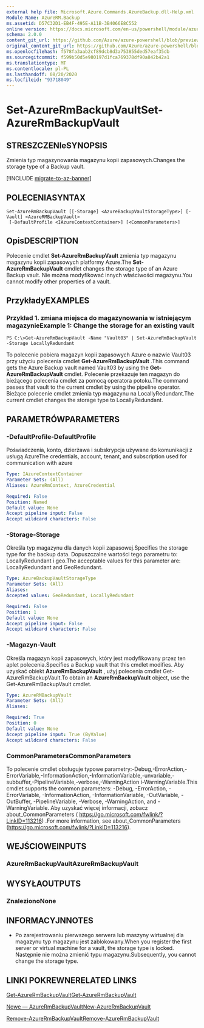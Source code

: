 ```yaml
---
external help file: Microsoft.Azure.Commands.AzureBackup.dll-Help.xml
Module Name: AzureRM.Backup
ms.assetid: D57C32D1-EB4F-495E-A11B-3B4066E8C552
online version: https://docs.microsoft.com/en-us/powershell/module/azurerm.backup/set-azurermbackupvault
schema: 2.0.0
content_git_url: https://github.com/Azure/azure-powershell/blob/preview/src/ResourceManager/AzureBackup/Commands.AzureBackup/help/Set-AzureRmBackupVault.md
original_content_git_url: https://github.com/Azure/azure-powershell/blob/preview/src/ResourceManager/AzureBackup/Commands.AzureBackup/help/Set-AzureRmBackupVault.md
ms.openlocfilehash: f578fa3aab2cf89dcb8d3a753855ded57eaf35db
ms.sourcegitcommit: f599b50d5e980197d1fca769378df90a842b42a1
ms.translationtype: MT
ms.contentlocale: pl-PL
ms.lasthandoff: 08/20/2020
ms.locfileid: "93718049"
---
```

# <span data-ttu-id="7eb12-101">Set-AzureRmBackupVault</span><span class="sxs-lookup"><span data-stu-id="7eb12-101">Set-AzureRmBackupVault</span></span>

## <span data-ttu-id="7eb12-102">STRESZCZENIe</span><span class="sxs-lookup"><span data-stu-id="7eb12-102">SYNOPSIS</span></span>
<span data-ttu-id="7eb12-103">Zmienia typ magazynowania magazynu kopii zapasowych.</span><span class="sxs-lookup"><span data-stu-id="7eb12-103">Changes the storage type of a Backup vault.</span></span>

[!INCLUDE [migrate-to-az-banner](../../includes/migrate-to-az-banner.md)]

## <span data-ttu-id="7eb12-104">POLECENIA</span><span class="sxs-lookup"><span data-stu-id="7eb12-104">SYNTAX</span></span>

```
Set-AzureRmBackupVault [[-Storage] <AzureBackupVaultStorageType>] [-Vault] <AzureRMBackupVault>
 [-DefaultProfile <IAzureContextContainer>] [<CommonParameters>]
```

## <span data-ttu-id="7eb12-105">Opis</span><span class="sxs-lookup"><span data-stu-id="7eb12-105">DESCRIPTION</span></span>
<span data-ttu-id="7eb12-106">Polecenie cmdlet **Set-AzureRmBackupVault** zmienia typ magazynu magazynu kopii zapasowych platformy Azure.</span><span class="sxs-lookup"><span data-stu-id="7eb12-106">The **Set-AzureRmBackupVault** cmdlet changes the storage type of an Azure Backup vault.</span></span>
<span data-ttu-id="7eb12-107">Nie można modyfikować innych właściwości magazynu.</span><span class="sxs-lookup"><span data-stu-id="7eb12-107">You cannot modify other properties of a vault.</span></span>

## <span data-ttu-id="7eb12-108">Przykłady</span><span class="sxs-lookup"><span data-stu-id="7eb12-108">EXAMPLES</span></span>

### <span data-ttu-id="7eb12-109">Przykład 1. zmiana miejsca do magazynowania w istniejącym magazynie</span><span class="sxs-lookup"><span data-stu-id="7eb12-109">Example 1: Change the storage for an existing vault</span></span>
```
PS C:\>Get-AzureRmBackupVault -Name "Vault03" | Set-AzureRmBackupVault -Storage LocallyRedundant
```

<span data-ttu-id="7eb12-110">To polecenie pobiera magazyn kopii zapasowych Azure o nazwie Vault03 przy użyciu polecenia cmdlet **Get-AzureRmBackupVault** .</span><span class="sxs-lookup"><span data-stu-id="7eb12-110">This command gets the Azure Backup vault named Vault03 by using the **Get-AzureRmBackupVault** cmdlet.</span></span>
<span data-ttu-id="7eb12-111">Polecenie przekazuje ten magazyn do bieżącego polecenia cmdlet za pomocą operatora potoku.</span><span class="sxs-lookup"><span data-stu-id="7eb12-111">The command passes that vault to the current cmdlet by using the pipeline operator.</span></span>
<span data-ttu-id="7eb12-112">Bieżące polecenie cmdlet zmienia typ magazynu na LocallyRedundant.</span><span class="sxs-lookup"><span data-stu-id="7eb12-112">The current cmdlet changes the storage type to LocallyRedundant.</span></span>

## <span data-ttu-id="7eb12-113">PARAMETRÓW</span><span class="sxs-lookup"><span data-stu-id="7eb12-113">PARAMETERS</span></span>

### <span data-ttu-id="7eb12-114">-DefaultProfile</span><span class="sxs-lookup"><span data-stu-id="7eb12-114">-DefaultProfile</span></span>
<span data-ttu-id="7eb12-115">Poświadczenia, konto, dzierżawa i subskrypcja używane do komunikacji z usługą Azure</span><span class="sxs-lookup"><span data-stu-id="7eb12-115">The credentials, account, tenant, and subscription used for communication with azure</span></span>

```yaml
Type: IAzureContextContainer
Parameter Sets: (All)
Aliases: AzureRmContext, AzureCredential

Required: False
Position: Named
Default value: None
Accept pipeline input: False
Accept wildcard characters: False
```

### <span data-ttu-id="7eb12-116">-Storage</span><span class="sxs-lookup"><span data-stu-id="7eb12-116">-Storage</span></span>
<span data-ttu-id="7eb12-117">Określa typ magazynu dla danych kopii zapasowej.</span><span class="sxs-lookup"><span data-stu-id="7eb12-117">Specifies the storage type for the backup data.</span></span>
<span data-ttu-id="7eb12-118">Dopuszczalne wartości tego parametru to: LocallyRedundant i geo.</span><span class="sxs-lookup"><span data-stu-id="7eb12-118">The acceptable values for this parameter are: LocallyRedundant and GeoRedundant.</span></span>

```yaml
Type: AzureBackupVaultStorageType
Parameter Sets: (All)
Aliases: 
Accepted values: GeoRedundant, LocallyRedundant

Required: False
Position: 1
Default value: None
Accept pipeline input: False
Accept wildcard characters: False
```

### <span data-ttu-id="7eb12-119">-Magazyn</span><span class="sxs-lookup"><span data-stu-id="7eb12-119">-Vault</span></span>
<span data-ttu-id="7eb12-120">Określa magazyn kopii zapasowych, który jest modyfikowany przez ten aplet polecenia.</span><span class="sxs-lookup"><span data-stu-id="7eb12-120">Specifies a Backup vault that this cmdlet modifies.</span></span>
<span data-ttu-id="7eb12-121">Aby uzyskać obiekt **AzureRmBackupVault** , użyj polecenia cmdlet Get-AzureRmBackupVault.</span><span class="sxs-lookup"><span data-stu-id="7eb12-121">To obtain an **AzureRmBackupVault** object, use the Get-AzureRmBackupVault cmdlet.</span></span>

```yaml
Type: AzureRMBackupVault
Parameter Sets: (All)
Aliases: 

Required: True
Position: 0
Default value: None
Accept pipeline input: True (ByValue)
Accept wildcard characters: False
```

### <span data-ttu-id="7eb12-122">CommonParameters</span><span class="sxs-lookup"><span data-stu-id="7eb12-122">CommonParameters</span></span>
<span data-ttu-id="7eb12-123">To polecenie cmdlet obsługuje typowe parametry:-Debug,-ErrorAction,-ErrorVariable,-InformationAction,-InformationVariable,-unvariable,-subbuffer,-PipelineVariable,-verbose,-WarningAction i-WarningVariable.</span><span class="sxs-lookup"><span data-stu-id="7eb12-123">This cmdlet supports the common parameters: -Debug, -ErrorAction, -ErrorVariable, -InformationAction, -InformationVariable, -OutVariable, -OutBuffer, -PipelineVariable, -Verbose, -WarningAction, and -WarningVariable.</span></span> <span data-ttu-id="7eb12-124">Aby uzyskać więcej informacji, zobacz about_CommonParameters ( https://go.microsoft.com/fwlink/?LinkID=113216) .</span><span class="sxs-lookup"><span data-stu-id="7eb12-124">For more information, see about_CommonParameters (https://go.microsoft.com/fwlink/?LinkID=113216).</span></span>

## <span data-ttu-id="7eb12-125">WEJŚCIOWE</span><span class="sxs-lookup"><span data-stu-id="7eb12-125">INPUTS</span></span>

### <span data-ttu-id="7eb12-126">AzureRmBackupVault</span><span class="sxs-lookup"><span data-stu-id="7eb12-126">AzureRmBackupVault</span></span>

## <span data-ttu-id="7eb12-127">WYSYŁA</span><span class="sxs-lookup"><span data-stu-id="7eb12-127">OUTPUTS</span></span>

### <span data-ttu-id="7eb12-128">Znaleziono</span><span class="sxs-lookup"><span data-stu-id="7eb12-128">None</span></span>

## <span data-ttu-id="7eb12-129">INFORMACYJN</span><span class="sxs-lookup"><span data-stu-id="7eb12-129">NOTES</span></span>
* <span data-ttu-id="7eb12-130">Po zarejestrowaniu pierwszego serwera lub maszyny wirtualnej dla magazynu typ magazynu jest zablokowany.</span><span class="sxs-lookup"><span data-stu-id="7eb12-130">When you register the first server or virtual machine for a vault, the storage type is locked.</span></span> <span data-ttu-id="7eb12-131">Następnie nie można zmienić typu magazynu.</span><span class="sxs-lookup"><span data-stu-id="7eb12-131">Subsequently, you cannot change the storage type.</span></span>

## <span data-ttu-id="7eb12-132">LINKI POKREWNE</span><span class="sxs-lookup"><span data-stu-id="7eb12-132">RELATED LINKS</span></span>

[<span data-ttu-id="7eb12-133">Get-AzureRmBackupVault</span><span class="sxs-lookup"><span data-stu-id="7eb12-133">Get-AzureRmBackupVault</span></span>](./Get-AzureRmBackupVault.md)

[<span data-ttu-id="7eb12-134">Nowe — AzureRmBackupVault</span><span class="sxs-lookup"><span data-stu-id="7eb12-134">New-AzureRmBackupVault</span></span>](./New-AzureRmBackupVault.md)

[<span data-ttu-id="7eb12-135">Remove-AzureRmBackupVault</span><span class="sxs-lookup"><span data-stu-id="7eb12-135">Remove-AzureRmBackupVault</span></span>](./Remove-AzureRmBackupVault.md)


